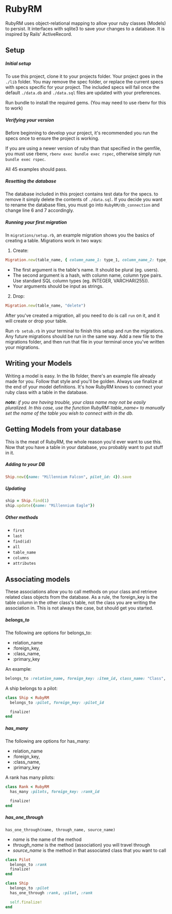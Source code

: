 # RubyRM
RubyRM uses object-relational mapping to allow your ruby classes (Models) to persist. It interfaces with sqlite3 to save your changes to a database. It is inspired by Rails' ActiveRecord.

## Setup

##### Initial setup
To use this project, clone it to your projects folder. Your project goes in the `./lib` folder. You may remove the spec folder, or replace the current specs with specs specific for your project. The included specs will fail once the default `./data.db` and `./data.sql` files are updated with your preferences.

Run bundle to install the required gems. (You may need to use rbenv for this to work)

##### Verifying your version
Before beginning to develop your project, it's recommended you run the specs once to ensure the project is working.

If you are using a newer version of ruby than that specified in the gemfile, you must use rbenv, `rbenv exec bundle exec rspec`, otherwise simply run `bundle exec rspec`.

All 45 examples should pass.

##### Resetting the database
The database included in this project contains test data for the specs. to remove it simply delete the contents of `./data.sql`. If you decide you want to rename the database files, you must go into `RubyRM/db_connection` and change line 6 and 7 accordingly.

##### Running your first migration
In `migrations/setup.rb`, an example migration shows you the basics of creating a table. Migrations work in two ways:

1. Create:
  ``` ruby
  Migration.new(table_name, { column_name_1: type_1, column_name_2: type_2 }))
  ```
  - The first argument is the table's name. It should be plural (eg. users).
  - The second argument is a hash, with column name, column type pairs. Use standard SQL column types (eg. INTEGER, VARCHAR(255)).
  - Your arguments should be input as strings.
2. Drop:
  ``` ruby
  Migration.new(table_name, "delete")
  ```

After you've created a migration, all you need to do is call `run` on it, and it will create or drop your table.

Run `rb setub.rb` in your terminal to finish this setup and run the migrations. Any future migrations should be run in the same way. Add a new file to the migrations folder, and then run that file in your terminal once you've written your migrations.

## Writing your Models
Writing a model is easy. In the lib folder, there's an example file already made for you. Follow that style and you'll be golden. Always use finalize at the end of your model definitions. It's how RubyRM knows to connect your ruby class with a table in the database.

***note:*** *if you are having trouble, your class name may not be easily pluralized. In this case, use the function RubyRM::table_name= to manually set the name of the table you wish to connect with in the db.*

## Getting Models from your database
This is the meat of RubyRM, the whole reason you'd ever want to use this. Now that you have a table in your database, you probably want to put stuff in it.

##### Adding to your DB
``` ruby
Ship.new({name: "Millennium Falcon", pilot_id: 4}).save
```

##### Updating
``` ruby
ship = Ship.find(1)
ship.update({name: "Millennium Eagle"})
```

##### Other methods
- `first`
- `last`
- `find(id)`
- `all`
- `table_name`
- `columns`
- `attributes`

## Associating models

These associations allow you to call methods on your class and retrieve related class objects from the database. As a rule, the foreign_key is the table column in the other class's table, not the class you are writing the association in. This is not always the case, but should get you started.

##### belongs_to
The following are options for belongs_to:
- relation_name
- :foreign_key,
- :class_name,
- :primary_key

An example:
``` ruby
belongs_to :relation_name, foreign_key: :item_id, class_name: "Class", primary_key: :id
```

A ship belongs to a pilot:
``` ruby
class Ship < RubyRM
  belongs_to :pilot, foreign_key: :pilot_id

  finalize!
end
```

##### has_many
The following are options for has_many:
- relation_name
- :foreign_key,
- :class_name,
- :primary_key

A rank has many pilots:
``` ruby
class Rank < RubyRM
  has_many :pilots, foreign_key: :rank_id

  finalize!
end
```

##### has_one_through
`has_one_through(name, through_name, source_name)`
- *name* is the name of the method
- *through_name* is the method (association) you will travel through
- *source_name* is the method in that associated class that you want to call

``` ruby
class Pilot
  belongs_to :rank
  finalize!
end

class Ship
  belongs_to :pilot
  has_one_through :rank, :pilot, :rank

  self.finalize!
end
```
